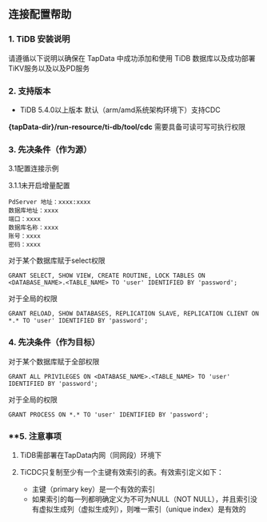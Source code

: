 ## **连接配置帮助**
### **1. TiDB 安装说明**

请遵循以下说明以确保在 TapData 中成功添加和使用 TiDB 数据库以及成功部署TiKV服务以及以及PD服务

### **2. 支持版本**

 - TiDB 5.4.0以上版本 默认（arm/amd系统架构环境下）支持CDC 

**{tapData-dir}/run-resource/ti-db/tool/cdc** 需要具备可读可写可执行权限

### **3. 先决条件（作为源）**
3.1配置连接示例

3.1.1未开启增量配置
```
PdServer 地址：xxxx:xxxx
数据库地址：xxxx
端口：xxxx
数据库名称：xxxx
账号：xxxx
密码：xxxx
```

对于某个数据库赋于select权限
```
GRANT SELECT, SHOW VIEW, CREATE ROUTINE, LOCK TABLES ON <DATABASE_NAME>.<TABLE_NAME> TO 'user' IDENTIFIED BY 'password';
```
对于全局的权限
```
GRANT RELOAD, SHOW DATABASES, REPLICATION SLAVE, REPLICATION CLIENT ON *.* TO 'user' IDENTIFIED BY 'password';
```
###  **4. 先决条件（作为目标）**
对于某个数据库赋于全部权限
```
GRANT ALL PRIVILEGES ON <DATABASE_NAME>.<TABLE_NAME> TO 'user' IDENTIFIED BY 'password';
```
对于全局的权限
```
GRANT PROCESS ON *.* TO 'user' IDENTIFIED BY 'password';
```

### **5. 注意事项

1. TiDB需部署在TapData内网（同网段）环境下

2. TiCDC只复制至少有一个主键有效索引的表。有效索引定义如下：

    - 主键（primary key）是一个有效的索引
    - 如果索引的每一列都明确定义为不可为NULL（NOT NULL），并且索引没有虚拟生成列（虚拟生成列），则唯一索引（unique index）是有效的
